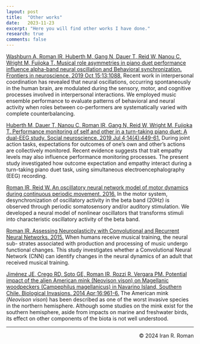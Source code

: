 ```yaml
---
layout: post
title:  "Other works"
date:   2023-11-23
excerpt: "Here you will find other works I have done."
research: true
comments: false
---
```


[Washburn A, Roman IR, Huberth M, Gang N, Dauer T, Reid W, Nanou C, Wright M, Fujioka T. Musical role asymmetries in piano duet performance influence alpha-band neural oscillation and Behavioral synchronization. Frontiers in neuroscience. 2019 Oct 15;13:1088.](https://ccrma.stanford.edu/~iran/papers/Washburn_et_al_FN_2019.pdf)
Recent work in interpersonal coordination has revealed that neural oscillations, occurring spontaneously in the human brain, are modulated during the sensory, motor, and cognitive processes involved in interpersonal interactions. We employed music ensemble performance to evaluate patterns of behavioral and neural activity when roles between co-performers are systematically varied with complete counterbalancing.

[Huberth M, Dauer T, Nanou C, Roman IR, Gang N, Reid W, Wright M, Fujioka T. Performance monitoring of self and other in a turn-taking piano duet: A dual-EEG study. Social neuroscience. 2019 Jul 4;14(4):449-61.](https://ccrma.stanford.edu/~iran/papers/Huberth_et_al_SN_2018.pdf)
During joint action tasks, expectations for outcomes of one’s own and other’s actions are collectively monitored. Recent evidence suggests that trait empathy levels may also influence performance monitoring processes. The present study investigated how outcome expectation and empathy interact during a turn-taking piano duet task, using simultaneous electroencephalography (EEG) recording. 

[Roman IR, Reid W. An oscillatory neural network model of motor dynamics during continuous periodic movement. 2016.](https://ccrma.stanford.edu/~iran/papers/Roman_and_Reid_CS273B_2016.pdf)
In the motor system, desynchronization of oscillatory activity in the beta band (20Hz) is observed through periodic somatosensory and/or auditory stimulation. We developed a neural model of nonlinear oscillators that transforms stimuli into characteristic oscillatory activity of the beta band.

[Roman IR. Assessing Neuroplasticity with Convolutional and Recurrent Neural Networks. 2015.](https://ccrma.stanford.edu/~iran/papers/Roman_CS231N_2015.pdf)
When humans receive musical training, the neural sub- strates associated with production and processing of music undergo functional changes. This study investigates whether a Convolutional Neural Network (CNN) can identify changes in the neural dynamics of an adult that received musical training.

[Jiménez JE, Crego RD, Soto GE, Roman IR, Rozzi R, Vergara PM. Potential impact of the alien American mink (Neovison vison) on Magellanic woodpeckers (Campephilus magellanicus) in Navarino Island, Southern Chile. Biological Invasions. 2014 Apr;16:961-6.](https://ccrma.stanford.edu/~iran/papers/Jimenez_et_al_BI_2013.pdf)
The American mink (_Neovison vison_) has been described as one of the worst invasive species in the northern hemisphere. Although some studies on the mink exist for the southern hemisphere, aside from impacts on marine and freshwater birds, its effect on other components of the biota is not well understood.

---
<p align="right">
&copy; 2024 Iran R. Roman
</p>
